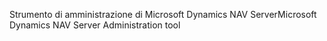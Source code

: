 <span data-ttu-id="e3b25-101">Strumento di amministrazione di Microsoft Dynamics NAV Server</span><span class="sxs-lookup"><span data-stu-id="e3b25-101">Microsoft Dynamics NAV Server Administration tool</span></span>